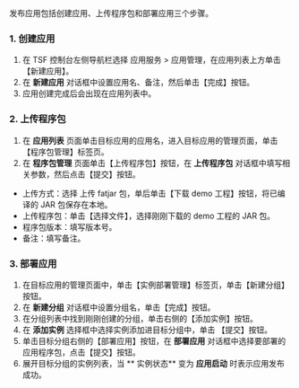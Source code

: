 发布应用包括创建应用、上传程序包和部署应用三个步骤。

### 1. 创建应用
1. 在 TSF 控制台左侧导航栏选择 应用服务 > 应用管理，在应用列表上方单击【新建应用】。
2. 在 **新建应用** 对话框中设置应用名、备注，然后单击【完成】按钮。
3. 应用创建完成后会出现在应用列表中。

### 2. 上传程序包
1. 在 **应用列表** 页面单击目标应用的应用名，进入目标应用的管理页面，单击【程序包管理】标签页。
2. 在 **程序包管理** 页面单击【上传程序包】按钮，在 **上传程序包** 对话框中填写相关参数，然后点击【提交】按钮。

- 上传方式：选择 上传 fatjar 包，单后单击【下载 demo 工程】按钮，将已编译的 JAR 包保存在本地。
- 上传程序包：单击【选择文件】，选择刚刚下载的 demo 工程的 JAR 包。
- 程序包版本：填写版本号。
- 备注：填写备注。

### 3. 部署应用
1. 在目标应用的管理页面中，单击【实例部署管理】标签页，单击【新建分组】按钮。
2. 在 **新建分组** 对话框中设置分组名，单击【完成】按钮。
3. 在分组列表中找到刚刚创建的分组，单击右侧的【添加实例】按钮。
4. 在 **添加实例** 选择框中选择实例添加进目标分组中，单击 【提交】按钮。
5. 单击目标分组右侧的【部署应用】按钮，在 **部署应用** 对话框中选择要部署的应用程序包，点击【提交】按钮。
6. 展开目标分组的实例列表，当 ** 实例状态** 变为 **应用启动** 时表示应用发布成功。
